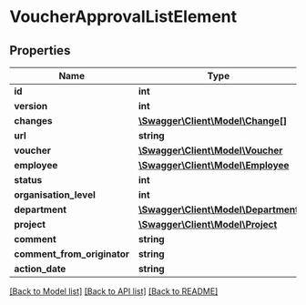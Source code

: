 # VoucherApprovalListElement

## Properties
Name | Type | Description | Notes
------------ | ------------- | ------------- | -------------
**id** | **int** |  | [optional] 
**version** | **int** |  | [optional] 
**changes** | [**\Swagger\Client\Model\Change[]**](Change.md) |  | [optional] 
**url** | **string** |  | [optional] 
**voucher** | [**\Swagger\Client\Model\Voucher**](Voucher.md) |  | [optional] 
**employee** | [**\Swagger\Client\Model\Employee**](Employee.md) |  | [optional] 
**status** | **int** |  | [optional] 
**organisation_level** | **int** |  | [optional] 
**department** | [**\Swagger\Client\Model\Department**](Department.md) |  | [optional] 
**project** | [**\Swagger\Client\Model\Project**](Project.md) |  | [optional] 
**comment** | **string** |  | [optional] 
**comment_from_originator** | **string** |  | [optional] 
**action_date** | **string** |  | [optional] 

[[Back to Model list]](../../README.md#documentation-for-models) [[Back to API list]](../../README.md#documentation-for-api-endpoints) [[Back to README]](../../README.md)

